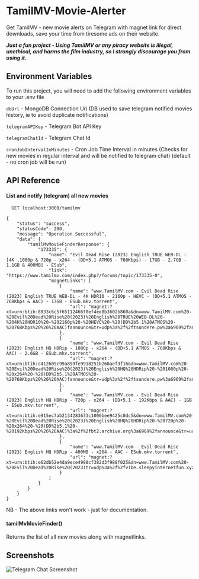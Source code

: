 # TamilMV-Movie-Alerter
Get TamilMV - new movie alerts on Telegram with magnet link for direct downloads, save your time from tiresome ads on their website.

***Just a fun project - Using TamilMV or any piracy website is illegal, unethical, and harms the film industry, so I strongly discourage you from using it.***



## Environment Variables

To run this project, you will need to add the following environment variables to your .env file

`dbUrl` - MongoDB Connection Uri (DB used to save telegram notified movies history, ie to avoid duplicate notifications)

`telegramAPIKey` - Telegram Bot API Key

`telegramChatId` - Telegram Chat Id

`cronJobIntervalInMinutes` - Cron Job Time Interval in minutes (Checks for new movies in regular interval and will be notified to telegram chat) (default - no cron job will be run)


## API Reference

#### List and notify (telegram) all new movies

```http
  GET localhost:3000/tamilmv
```
```Response
{
    "status": "success",
    "statusCode": 200,
    "message": "Operation Successful",
    "data": {
        "tamilMvMovieFinderResponse": {
            "173335": {
                "name": "Evil Dead Rise (2023) English TRUE WEB-DL - [4K ,1080p & 720p - x264 - (DD+5.1 ATMOS - 768Kbps) - 17GB - 2.7GB - 1.1GB & 400MB] - ESub",
                "link": "https://www.tamilmv.com/index.php?/forums/topic/173335-0",
                "magnetLinks": [
                    {
                        "name": "www.TamilMV.com - Evil Dead Rise (2023) English TRUE WEB-DL - 4K HDR10 - 2160p - HEVC - (DD+5.1 ATMOS - 768Kbps & AAC) - 17GB - ESub.mkv.torrent",
                        "url": "magnet:?xt=urn:btih:8933c6c5f65112466f0ef4ee8b3602b860a&dn=www.TamilMV.com%20-%20Evil%20Dead%20Rise%20(2023)%20English%20TRUE%20WEB-DL%20-%204K%20HDR10%20-%202160p%20-%20HEVC%20-%20(DD%2b5.1%20ATMOS%20-%20768Kbps%20%26%20AAC)fannounce&tr=udp%3a%2f%2ftsundere.pw%3a6969%2fannounce&tr=udp%3a%2f%2ftracker2.dler.org%3a80%2fannounce&tr=wss%3a%2f%2ftracker.btorrent.xyz"
                    },
                    {
                        "name": "www.TamilMV.com - Evil Dead Rise (2023) English HQ HDRip - 1080p - x264 - (DD+5.1 ATMOS - 768Kbps & AAC) - 2.6GB - ESub.mkv.torrent",
                        "url": "magnet:?xt=urn:btih:c412609c99a899fe9918251b260aef3f16&dn=www.TamilMV.com%20-%20Evil%20Dead%20Rise%20(2023)%20English%20HQ%20HDRip%20-%201080p%20-%20x264%20-%20(DD%2b5.1%20ATMOS%20-%20768Kbps%20%26%20AAC)fannounce&tr=udp%3a%2f%2ftsundere.pw%3a6969%2fannounce&tr=udp%3a%2f%2ftracker2.dler.org%3a80%2fannounce&tr=wss%3a%2f%2ftracker.btorrent.xyz"
                    },
                    {
                        "name": "www.TamilMV.com - Evil Dead Rise (2023) English HQ HDRip - 720p - x264 - (DD+5.1 - 192Kbps & AAC) - 1GB - ESub.mkv.torrent",
                        "url": "magnet:?xt=urn:btih:e915ec7ab2134283673c1000bee9425c0dc5&dn=www.TamilMV.com%20-%20Evil%20Dead%20Rise%20(2023)%20English%20HQ%20HDRip%20-%20720p%20-%20x264%20-%20(DD%2b5.1%20-%20192Kbps%20%26%20AAC)%3a%2f%2fbt2.archive.org%3a6969%2fannounce&tr=udp%3a%2f%2fbt1.archive.org%3a6969%2fannounce&tr=udp%3a%2f%2fvibe.sleepyinternetfun.xyz%3a1738%2fannounce&tr=udp%3a%2f%2ftsundere.pw%3a6969%2fannounce&tr=udp%3a%2f%2ftracker2.dler.org%3a80%2fannounce&tr=wss%3a%2f%2ftracker.btorrent.xyz"
                    },
                    {
                        "name": "www.TamilMV.com - Evil Dead Rise (2023) English HQ HDRip - 400MB - x264 - AAC - ESub.mkv.torrent",
                        "url": "magnet:?xt=urn:btih:e62db52e4da9ece4998cf382d3f988f025&dn=www.TamilMV.com%20-%20Evil%20Dead%20Rise%20(2023)tr=udp%3a%2f%2fvibe.sleepyinternetfun.xyz%3a1738%2fannounce&tr=udp%3a%2f%2ftsundere.pw%3a6969%2fannounce&tr=udp%3a%2f%2ftracker2.dler.org%3a80%2fannounce&tr=wss%3a%2f%2ftracker.btorrent.xyz"
                    }
                ]
            }
        }
    }
}
```

NB - The above links won't work - just for documentation.

#### tamilMvMovieFinder()

Returns the list of all new movies along with magnetlinks.


## Screenshots

![Telegram Chat Screenshot](https://raw.githubusercontent.com/vishnukt/TamilMV-Movie-Alerter/main/screenshots/Screenshot%20-%20Telegram%20-%20Chat.jpg)

